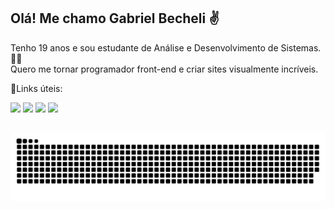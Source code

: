 ## Olá! Me chamo Gabriel Becheli ✌️

Tenho 19 anos e sou estudante de Análise e Desenvolvimento de Sistemas. 👨‍💻 <br>
Quero me tornar programador front-end e criar sites visualmente incríveis. 

📎Links úteis: 
<div> 
  <a href="https://instagram.com/gabrielbecheli" target="_blank"><img src="https://img.shields.io/badge/-Instagram-%23E4405F?style=for-the-badge&logo=instagram&logoColor=white" target="_blank"></a>
  <a href = "mailto:gabrielbecheli10@gmail.com"><img src="https://img.shields.io/badge/-Gmail-%23333?style=for-the-badge&logo=gmail&logoColor=white" target="_blank"></a>
  <a href="https://www.linkedin.com/in/gabrielbecheli" target="_blank"><img src="https://img.shields.io/badge/-LinkedIn-%230077B5?style=for-the-badge&logo=linkedin&logoColor=white" target="_blank"></a> 
   <a href="https://linktr.ee/gabrielbecheli" target="_blank"><img src="https://img.shields.io/badge/linktree-39E09B?style=for-the-badge&logo=linktree&logoColor=white" target="_blank"></a> 
</div>

##

<picture>
  <source media="(prefers-color-scheme: dark)" srcset="https://raw.githubusercontent.com/gabrielbecheli/gabrielbecheli/output/github-contribution-grid-snake-dark.svg">
  <source media="(prefers-color-scheme: light)" srcset="https://raw.githubusercontent.com/gabrielbecheli/gabrielbecheli/output/github-contribution-grid-snake.svg">
  <img alt="github contribution grid snake animation" src="https://raw.githubusercontent.com/gabrielbecheli/gabrielbecheli/output/github-contribution-grid-snake.svg">
</picture>


